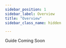 ```yaml
---
sidebar_position: 1
sidebar_label: Overview
title: "Overview"
sidebar_class_name: hidden

---
```


Guide Coming Soon